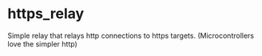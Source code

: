 # https_relay
Simple relay that relays http connections to https targets. (Microcontrollers love the simpler http)
